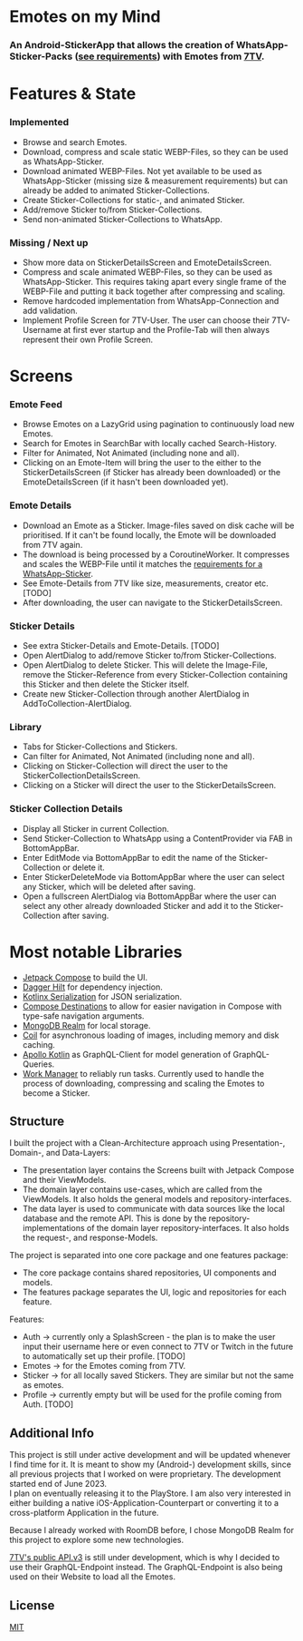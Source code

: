 # Emotes on my Mind

### An Android-StickerApp that allows the creation of WhatsApp-Sticker-Packs ([see requirements](https://github.com/WhatsApp/stickers/tree/main/Android)) with Emotes from [7TV](https://7tv.app/).

# Features & State

### Implemented

- Browse and search Emotes.
- Download, compress and scale static WEBP-Files, so they can be used as WhatsApp-Sticker.
- Download animated WEBP-Files. Not yet available to be used as WhatsApp-Sticker (missing size &
  measurement requirements) but can already be added to animated Sticker-Collections.
- Create Sticker-Collections for static-, and animated Sticker.
- Add/remove Sticker to/from Sticker-Collections.
- Send non-animated Sticker-Collections to WhatsApp.

### Missing / Next up

- Show more data on StickerDetailsScreen and EmoteDetailsScreen.
- Compress and scale animated WEBP-Files, so they can be used as WhatsApp-Sticker. This requires
  taking apart every single frame of the WEBP-File and putting it back together after compressing
  and scaling.
- Remove hardcoded implementation from WhatsApp-Connection and add validation.
- Implement Profile Screen for 7TV-User. The user can choose their 7TV-Username at first ever
  startup and the Profile-Tab will then always represent their own Profile Screen.

# Screens

### Emote Feed

- Browse Emotes on a LazyGrid using pagination to continuously load new Emotes.
- Search for Emotes in SearchBar with locally cached Search-History.
- Filter for Animated, Not Animated (including none and all).
- Clicking on an Emote-Item will bring the user to the either to the StickerDetailsScreen (if
  Sticker has already been downloaded) or the EmoteDetailsScreen (if it hasn't been downloaded yet).

### Emote Details

- Download an Emote as a Sticker. Image-files saved on disk cache will be prioritised. If it can't
  be found locally, the Emote will be downloaded from 7TV again.
- The download is being processed by a CoroutineWorker. It compresses and scales the WEBP-File until
  it matches
  the [requirements for a WhatsApp-Sticker](https://github.com/WhatsApp/stickers/tree/main/Android).
- See Emote-Details from 7TV like size, measurements, creator etc. [TODO]
- After downloading, the user can navigate to the StickerDetailsScreen.

### Sticker Details

- See extra Sticker-Details and Emote-Details. [TODO]
- Open AlertDialog to add/remove Sticker to/from Sticker-Collections.
- Open AlertDialog to delete Sticker. This will delete the Image-File, remove the
  Sticker-Reference from every Sticker-Collection containing this Sticker and then delete the
  Sticker itself.
- Create new Sticker-Collection through another AlertDialog in AddToCollection-AlertDialog.

### Library

- Tabs for Sticker-Collections and Stickers.
- Can filter for Animated, Not Animated (including none and all).
- Clicking on Sticker-Collection will direct the user to the StickerCollectionDetailsScreen.
- Clicking on a Sticker will direct the user to the StickerDetailsScreen.

### Sticker Collection Details

- Display all Sticker in current Collection.
- Send Sticker-Collection to WhatsApp using a ContentProvider via FAB in BottomAppBar.
- Enter EditMode via BottomAppBar to edit the name of the Sticker-Collection or delete it.
- Enter StickerDeleteMode via BottomAppBar where the user can select any Sticker, which will be
  deleted after saving.
- Open a fullscreen AlertDialog via BottomAppBar where the user can select any other already
  downloaded Sticker and add it to the Sticker-Collection after saving.

# Most notable Libraries

- [Jetpack Compose](https://developer.android.com/jetpack/compose) to build the UI.
- [Dagger Hilt](https://dagger.dev/hilt/) for dependency injection.
- [Kotlinx Serialization](https://github.com/Kotlin/kotlinx.serialization) for JSON serialization.
- [Compose Destinations](https://github.com/raamcosta/compose-destinations) to allow for easier
  navigation in Compose with type-safe navigation arguments.
- [MongoDB Realm](https://www.mongodb.com/docs/realm/sdk/kotlin/) for local storage.
- [Coil](https://github.com/coil-kt/coil) for asynchronous loading of images, including memory and
  disk caching.
- [Apollo Kotlin](https://github.com/apollographql/apollo-kotlin) as GraphQL-Client for model
  generation of GraphQL-Queries.
- [Work Manager](https://developer.android.com/jetpack/androidx/releases/work) to reliably run
  tasks. Currently used to handle the process of downloading, compressing and scaling the Emotes to
  become a Sticker.

## Structure

I built the project with a Clean-Architecture approach using Presentation-, Domain-, and
Data-Layers:

- The presentation layer contains the Screens built with Jetpack Compose and their ViewModels.
- The domain layer contains use-cases, which are called from the ViewModels. It also holds the
  general models and repository-interfaces.
- The data layer is used to communicate with data sources like the local database and the remote
  API. This is done by the repository-implementations of the domain layer repository-interfaces. It
  also holds the request-, and response-Models.

The project is separated into one core package and one features package:

- The core package contains shared repositories, UI components and models.
- The features package separates the UI, logic and repositories for each feature.

Features:

- Auth -> currently only a SplashScreen - the plan is to make the user input their username here or
  even connect to 7TV or Twitch in the future to automatically set up their profile. [TODO]
- Emotes -> for the Emotes coming from 7TV.
- Sticker -> for all locally saved Stickers. They are similar but not the same as emotes.
- Profile -> currently empty but will be used for the profile coming from Auth. [TODO]

## Additional Info

This project is still under active development and will be updated whenever I find time for it. It
is meant to show my (Android-) development skills, since all previous projects that I worked on
were proprietary. The development started end of June 2023.  
I plan on eventually releasing it to the PlayStore. I am also very interested in either building
a native iOS-Application-Counterpart or converting it to a cross-platform Application in the future.

Because I already worked with RoomDB before, I chose MongoDB Realm for this project to explore some
new technologies.

[7TV's public API.v3](https://7tv.io/docs) is still under development, which is why I decided to use
their GraphQL-Endpoint instead. The GraphQL-Endpoint is also being used on their Website to load all
the Emotes.

## License

[MIT](https://choosealicense.com/licenses/mit/)